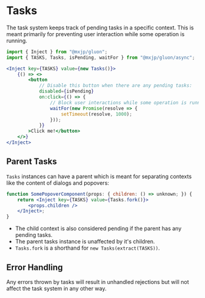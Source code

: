 # Tasks
The task system keeps track of pending tasks in a specific context. This is meant primarily for preventing user interaction while some operation is running.
```jsx
import { Inject } from "@mxjp/gluon";
import { TASKS, Tasks, isPending, waitFor } from "@mxjp/gluon/async";

<Inject key={TASKS} value={new Tasks()}>
	{() => <>
		<button
			// Disable this button when there are any pending tasks:
			disabled={isPending}
			on:click={() => {
				// Block user interactions while some operation is running:
				waitFor(new Promise(resolve => {
					setTimeout(resolve, 1000);
				}));
			}}
		>Click me!</button>
	</>}
</Inject>
```

## Parent Tasks
`Tasks` instances can have a parent which is meant for separating contexts like the content of dialogs and popovers:
```jsx
function SomePopoverComponent(props: { children: () => unknown; }) {
	return <Inject key={TASKS} value={Tasks.fork()}>
		<props.children />
	</Inject>;
}
```

+ The child context is also considered pending if the parent has any pending tasks.
+ The parent tasks instance is unaffected by it's children.
+ `Tasks.fork` is a shorthand for `new Tasks(extract(TASKS))`.

## Error Handling
Any errors thrown by tasks will result in unhandled rejections but will not affect the task system in any other way.
